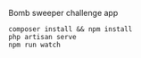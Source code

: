 Bomb sweeper challenge app

```
composer install && npm install
php artisan serve
npm run watch
```
